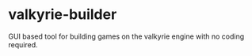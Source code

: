 # valkyrie-builder
GUI based tool for building games on the valkyrie engine with no coding required.

